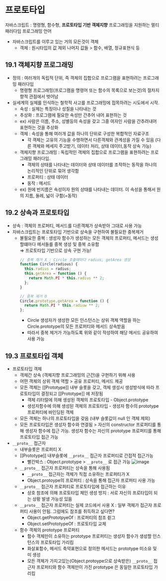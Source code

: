 # 프로토타입

자바스크립트 : 명령형, 함수형, **프로토타입 기반 객체지향** 프로그래밍을 지원하는 멀티 패러다임 프로그래밍 언어

- 자바스크립트를 이루고 있는 거의 모든것이 객체
  - 객체 : 원시타입의 값 제외 나머지 값들 > 함수, 배열, 정규표현식 등

## 19.1 객체지향 프로그래밍

- 정의 : 여러개의 독립적 단위, 즉 객체의 집합으로 프로그램을 표현하려는 프로그래밍 패러다임
  - 명령형 프로그래밍(프로그램을 명령어 또는 함수의 목록으로 보는것)의 절차지향적 관점에서 벗어남
- 실세계의 실체를 인식하는 철학적 사고를 프로그래밍에 접목하려는 시도에서 시작.
  - 속성 : 실체는 특징이나 성질을 나타내는 것
  - 추상화 : 프로그램에 필요한 속성만 간추어 내어 표현하는 것
  - ex) 사람은 이름, 주소, 성별등의 속성을 갖고 그중 여자인 사람을 간추려내어 표현하는 것을 추상화
  - 객체 : 속성을 통해 여러개 값을 하나의 단위로 구성한 복합적인 자료구조
    - 각 객체는 고유의 기능을 수행하면서 다른객체와 관계성을 가질 수 있음 (다른 객체와 메세지 주고받기, 데이터 처리, 상태 데이터,동작 상속 가능)
  - 객체지향 프로그래밍 : 독립적인 객체의 집합으로 프로그램을 표현하려는 프로그래밍 패러다임.
    - 객체의 상태를 나타내는 데이터와 상태 데이터를 조작하는 동작을 하나의 논리적인 단위로 묶어 생각함
    - 프로퍼티 : 상태 데이터
    - 동작 : 메서드
  - ex) 원에 반지름은 속성이자 원의 상태를 나타내는 데이터. 이 속성을 통해서 원의 지름, 둘레, 넓이 구함(=동작)

## 19.2 상속과 프로토타입

- 상속 : 객체의 프로퍼티, 메서드를 다른객체가 상속받아 그대로 사용 가능
- 자바스크립트는 프로토타입 기반으로 상속을 구현하여 불필요한 중복제거
  - 불필요한 중복 : 생성자 함수가 생성하는 모든 객체의 프로퍼티, 메서드는 생성할떄마다 메서들를 중복 생성 및 중복 소유함 </br>
    ⇒ 프로토타입 기반으로 상속 구현 가능!
    ```jsx
    // 중복 제거 X : Circle 호출때마다 radius, getArea 생성
    function Circle(radious) {
      this.radius = radius;
      this.getArea = function () {
        return Math.PI * this.radius ** 2;
      };
    }

    // 중복 제거 O
    Circle.prototype.getArea = function () {
      return Math.PI * this.radiuw ** 2;
    };
    ```
    - Circle 생성자가 생성한 모든 인스턴스는 상위 객체 역할을 하는 Circle.prototype의 모든 프로퍼티와 메서드 상속받음
    - 따라서 중복 제거가 가능하도록 위와 같이 작성하여 해당 메서드 공유하여 사용 가능

## 19.3 프로토타입 객체

- 프로토타입 객체
  - 객체간 상속 (객체지향 프로그래밍의 근간)을 구현하기 위해 사용
  - 어떤 객체의 상위 객체 역할 > 공유 프로퍼티, 메서드 제공
  - 모든 객체는 [[Prototype]] 내부 슬롯을 갖고, 객체 생성시 생성방식에 따라 프로토타입이 결정되고 [[Prototype]] 에 저장됨
    - 객체 리터럴에 의해 생성된 객체의 프로토타입 - Object.prototype
    - 생성자함수에 의해 생성된 객체의 프로토타입 - 생성자 함수의 prototype 프로퍼티에 바인딩된 객체
  - 모든 객체는 하나의 프로토타입을 갖음 (내부 슬롯값이 null 인 객체 제외)
  - 모든 프로토타입은 생성자 함수와 연결됨 > 자신의 constructor 프로퍼티를 통해 생성자 함수에 접근 가능. 생성자 함수는 자신의 prototype 프로퍼티를 통해 프로토타입 접근 가능
- `__proto__` 접근자
  - 내부슬롯은 프로퍼티 X
  - [[Prototype]] 내부슬롯에 `__proto__` 접근자 프로퍼티로 간접적 접근가능
    - 빨간박스 : Object.prototype > `__proto__` 로 접근 가능
 ![image](https://github.com/KingJiwon/js_deep_dive/assets/84695884/396bfc41-050c-455e-9ec6-0479194615f1)
  - `__proto__` 접근자 프로퍼티는 상속을 통해 사용됨
      - `__proto__` 접근자는 객체가 직접 소유하는 프로퍼티가 X
      - Object.protoype의 프로퍼티 : 상속을 통해 접근자 프로퍼티 사용 가능
  - `__proto__` 접근자 프로퍼티로 프로토타입에 접근하는 이유
      - 상호 참조에 의해 프로토타입 체인 생성 방지 : 서로 자신의 프로타입이 되는 상황 발생 가능성 있음
  - `__proto__` 접근자 프로퍼티는 실제 코드에서 사용 X : 일부 객체가 접근자 프로퍼티 사용이 안됨. 그럼에도 참조를 취득하고 싶다면?
      - Object.getPrototpyeOf : 프로퍼티의 참조 췯그
      - Object.setPrototypeOf : 프로토타입 교체
  - 함수 객체의 prototype 프로퍼티
      - 함수 객체만이 소유하는 prototype 프로퍼티는 생성자 함수가 생성할 인스턴스의 프로토타입 가리킴
      - 화살표함수, 메서드 축약표현으로 정의한 메서드는 prototype 미소유 및 미 생성
      - 모든 객체가 가지고있는(Object.protoype으로 상속받은)  `__proto__` 접근자 프로퍼티와 함수 객체만이 가진 prototype 은 동일한 프로토타입 가리킴
